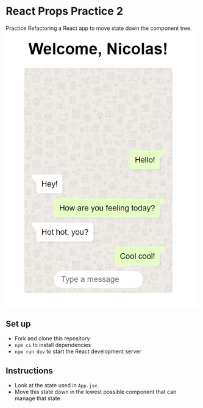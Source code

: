 # React Props Practice 2
Practice Refactoring a React app to move state down the component tree.
![Image](./image.png)

## Set up
* Fork and clone this repository
* `npm ci` to install dependencies
* `npm run dev` to start the React development server

## Instructions
* Look at the state used in `App.jsx`. 
* Move this state down in the lowest possible component that can manage that state
